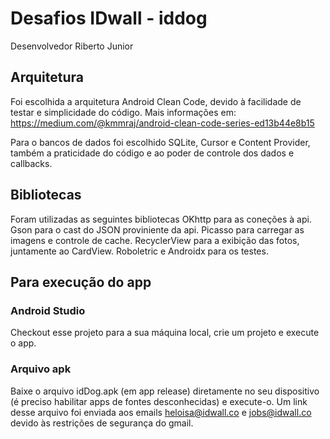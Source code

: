 # Desafios IDwall - iddog

Desenvolvedor Riberto Junior

## Arquitetura

Foi escolhida a arquitetura Android Clean Code, devido à facilidade de testar e simplicidade do código.
Mais informações em: https://medium.com/@kmmraj/android-clean-code-series-ed13b44e8b15

Para o bancos de dados foi escolhido SQLite, Cursor e Content Provider, também a praticidade do código e ao poder de controle dos dados e callbacks.

##  Bibliotecas

Foram utilizadas as seguintes bibliotecas
OKhttp para as coneções à api.
Gson para o cast do JSON proviniente da api.
Picasso para carregar as imagens e controle de cache.
RecyclerView para a exibição das fotos, juntamente ao CardView.
Roboletric e Androidx para os testes.

## Para execução do app

### Android Studio

Checkout esse projeto para a sua máquina local, crie um projeto e execute o app.

### Arquivo apk

Baixe o arquivo idDog.apk (em app release) diretamente no seu dispositivo (é preciso habilitar apps de fontes desconhecidas) e execute-o.
Um link desse arquivo foi enviada aos emails heloisa@idwall.co e  jobs@idwall.co devido às restrições de segurança do gmail.